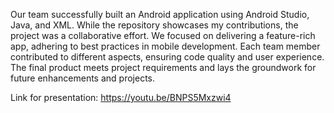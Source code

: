 Our team successfully built an Android application using Android Studio, Java, and XML. While the repository showcases my contributions, the project was a collaborative effort. We focused on delivering a feature-rich app, adhering to best practices in mobile development. Each team member contributed to different aspects, ensuring code quality and user experience. The final product meets project requirements and lays the groundwork for future enhancements and projects.

Link for presentation: https://youtu.be/BNPS5Mxzwi4
